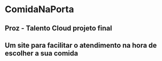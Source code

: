 # ComidaNaPorta
## Proz - Talento Cloud projeto final
<h2>Um site para facilitar o atendimento na hora de escolher a sua comida</h2>

